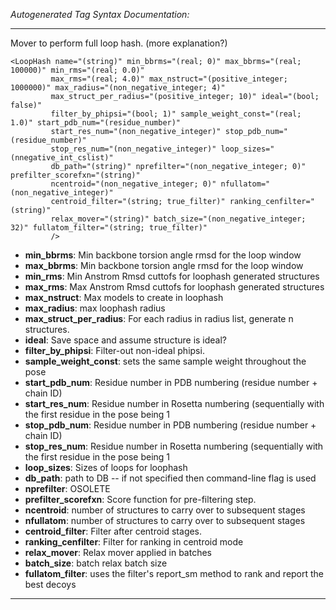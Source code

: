 _Autogenerated Tag Syntax Documentation:_

---
Mover to perform full loop hash. (more explanation?)

```
<LoopHash name="(string)" min_bbrms="(real; 0)" max_bbrms="(real; 100000)" min_rms="(real; 0.0)"
         max_rms="(real; 4.0)" max_nstruct="(positive_integer; 1000000)" max_radius="(non_negative_integer; 4)"
         max_struct_per_radius="(positive_integer; 10)" ideal="(bool; false)"
         filter_by_phipsi="(bool; 1)" sample_weight_const="(real; 1.0)" start_pdb_num="(residue_number)"
         start_res_num="(non_negative_integer)" stop_pdb_num="(residue_number)"
         stop_res_num="(non_negative_integer)" loop_sizes="(nnegative_int_cslist)"
         db_path="(string)" nprefilter="(non_negative_integer; 0)" prefilter_scorefxn="(string)"
         ncentroid="(non_negative_integer; 0)" nfullatom="(non_negative_integer)"
         centroid_filter="(string; true_filter)" ranking_cenfilter="(string)"
         relax_mover="(string)" batch_size="(non_negative_integer; 32)" fullatom_filter="(string; true_filter)"
         />
```

-   **min_bbrms**: Min backbone torsion angle rmsd for the loop window
-   **max_bbrms**: Min backbone torsion angle rmsd for the loop window
-   **min_rms**: Min Anstrom Rmsd cuttofs for loophash generated structures
-   **max_rms**: Max Anstrom Rmsd cuttofs for loophash generated structures
-   **max_nstruct**: Max models to create in loophash
-   **max_radius**: max loophash radius
-   **max_struct_per_radius**: For each radius in radius list, generate n structures.
-   **ideal**: Save space and assume structure is ideal?
-   **filter_by_phipsi**: Filter-out non-ideal phipsi.
-   **sample_weight_const**: sets the same sample weight throughout the pose
-   **start_pdb_num**: Residue number in PDB numbering (residue number + chain ID)
-   **start_res_num**: Residue number in Rosetta numbering (sequentially with the first residue in the pose being 1
-   **stop_pdb_num**: Residue number in PDB numbering (residue number + chain ID)
-   **stop_res_num**: Residue number in Rosetta numbering (sequentially with the first residue in the pose being 1
-   **loop_sizes**: Sizes of loops for loophash
-   **db_path**: path to DB -- if not specified then command-line flag is used
-   **nprefilter**: OSOLETE
-   **prefilter_scorefxn**: Score function for pre-filtering step.
-   **ncentroid**: number of structures to carry over to subsequent stages
-   **nfullatom**: number of structures to carry over to subsequent stages
-   **centroid_filter**: Filter after centroid stages.
-   **ranking_cenfilter**: Filter for ranking in centroid mode
-   **relax_mover**: Relax mover applied in batches
-   **batch_size**: batch relax batch size
-   **fullatom_filter**: uses the filter's report_sm method to rank and report the best decoys

---
